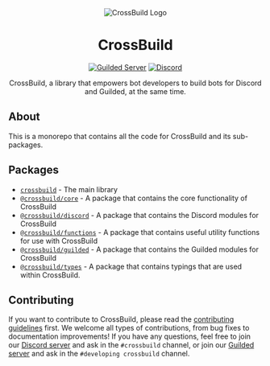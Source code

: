 <div align="center">
<img src="https://cdn.buape.com/CB_Wordmark.png" alt="CrossBuild Logo" />

<h1 align="center"><b>CrossBuild</b></h1>
<a align="center" href="https://www.guilded.gg/i/2VVxVv32"><img src="https://shields.yoki-labs.xyz/shields/i/2VVxVv32?style=flat" alt="Guilded Server"></a>
<a align="center" href="https://discord.gg/yNv6u5mHFE"><img alt="Discord" src="https://img.shields.io/discord/744282929684938844?style=flat&label=Discord&labelColor=5865F2&color=060706">
</a>

CrossBuild, a library that empowers bot developers to build bots for Discord and Guilded, at the same time.

</div>

## About

This is a monorepo that contains all the code for CrossBuild and its sub-packages.

## Packages

-   [`crossbuild`](/tree/main/packages/crossbuild) - The main library
-   [`@crossbuild/core`](/tree/main/packages/core) - A package that contains the core functionality of CrossBuild
-   [`@crossbuild/discord`](/tree/main/packages/discord) - A package that contains the Discord modules for CrossBuild
-   [`@crossbuild/functions`](/tree/main/packages/functions) - A package that contains useful utility functions for use with CrossBuild
-   [`@crossbuild/guilded`](/tree/main/packages/guilded) - A package that contains the Guilded modules for CrossBuild
-   [`@crossbuild/types`](/tree/main/packages/types) - A package that contains typings that are used within CrossBuild.

## Contributing

If you want to contribute to CrossBuild, please read the [contributing guidelines](/CONTRIBUTING.md) first. We welcome all types of contributions, from bug fixes to documentation improvements! 
If you have any questions, feel free to join our [Discord server](https://go.buape.com/discord) and ask in the `#crossbuild` channel, or join our [Guilded server](https://www.guilded.gg/i/2VVxVv32) and ask in the `#developing crossbuild` channel.
